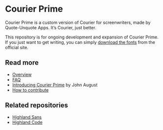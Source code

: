 # Courier Prime

Courier Prime is a custom version of Courier for screenwriters, made by Quote-Unquote Apps. It’s Courier, just better.

This repository is for ongoing development and expansion of Courier Prime. If you just want to get writing, you can simply [download the fonts](http://quoteunquoteapps.com/courierprime/) from the official site.

## Read more

- [Overview](http://quoteunquoteapps.com/courierprime/)
- [FAQ](http://quoteunquoteapps.com/courierprime/faq)
- [Introducing Courier Prime](http://johnaugust.com/2013/introducing-courier-prime) by John August
- [How to contribute](CONTRIBUTING.md)

## Related repositories

- [Highland Sans](https://github.com/quoteunquoteapps/HighlandSans)
- [Highland Code](https://github.com/quoteunquoteapps/HighlandCode)
